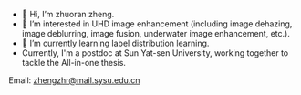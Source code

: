 - 👋 Hi, I’m zhuoran zheng.
- 👀 I’m interested in UHD image enhancement (including image dehazing, image deblurring, image fusion, underwater image enhancement, etc.).
- 🌱 I’m currently learning label distribution learning.
- Currently, I'm a postdoc at Sun Yat-sen University, working together to tackle the All-in-one thesis.


Email: zhengzhr@mail.sysu.edu.cn
